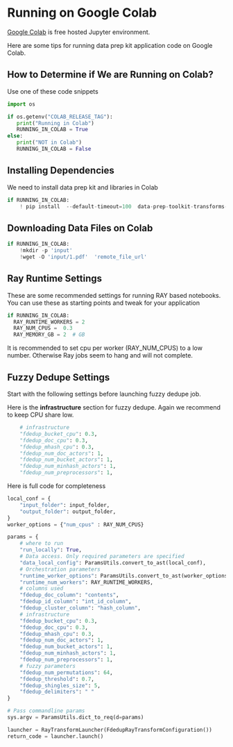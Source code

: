 # Running on Google Colab

[Google Colab](https://colab.research.google.com/) is free hosted Jupyter environment.

Here are some tips for running data prep kit application code on Google Colab.

## How to Determine if We are Running on Colab?

Use one of these code snippets

```python
import os

if os.getenv("COLAB_RELEASE_TAG"):
   print("Running in Colab")
   RUNNING_IN_COLAB = True
else:
   print("NOT in Colab")
   RUNNING_IN_COLAB = False
```

## Installing Dependencies

We need to install data prep kit and libraries in Colab

```python
if RUNNING_IN_COLAB:
    ! pip install  --default-timeout=100  data-prep-toolkit-transforms-ray==0.2.1.dev3
```

## Downloading Data Files on Colab

```python
if RUNNING_IN_COLAB:
    !mkdir -p 'input'
    !wget -O 'input/1.pdf'  'remote_file_url'
```

## Ray Runtime Settings

These are some recommended settings for running RAY based notebooks.  You can use these as starting points and tweak for your application

```python
if RUNNING_IN_COLAB:
  RAY_RUNTIME_WORKERS = 2
  RAY_NUM_CPUS =  0.3
  RAY_MEMORY_GB = 2  # GB
```

It is recommended to set cpu per worker (RAY_NUM_CPUS) to a low number.  Otherwise Ray jobs seem to hang and will not complete.

## Fuzzy Dedupe Settings

Start with the following settings before launching fuzzy dedupe job.


Here is the **infrastructure** section for fuzzy dedupe.  Again we recommend to keep CPU share low.

```python
    # infrastructure
    "fdedup_bucket_cpu": 0.3,
    "fdedup_doc_cpu": 0.3,
    "fdedup_mhash_cpu": 0.3,
    "fdedup_num_doc_actors": 1,
    "fdedup_num_bucket_actors": 1,
    "fdedup_num_minhash_actors": 1,
    "fdedup_num_preprocessors": 1,
```

Here is full code for completeness

```python
local_conf = {
    "input_folder": input_folder,
    "output_folder": output_folder,
}
worker_options = {"num_cpus" : RAY_NUM_CPUS}

params = {
    # where to run
    "run_locally": True,
    # Data access. Only required parameters are specified
    "data_local_config": ParamsUtils.convert_to_ast(local_conf),
    # Orchestration parameters
    "runtime_worker_options": ParamsUtils.convert_to_ast(worker_options),
    "runtime_num_workers": RAY_RUNTIME_WORKERS,
    # columns used
    "fdedup_doc_column": "contents",
    "fdedup_id_column": "int_id_column",
    "fdedup_cluster_column": "hash_column",
    # infrastructure
    "fdedup_bucket_cpu": 0.3,
    "fdedup_doc_cpu": 0.3,
    "fdedup_mhash_cpu": 0.3,
    "fdedup_num_doc_actors": 1,
    "fdedup_num_bucket_actors": 1,
    "fdedup_num_minhash_actors": 1,
    "fdedup_num_preprocessors": 1,
    # fuzzy parameters
    "fdedup_num_permutations": 64,
    "fdedup_threshold": 0.7,
    "fdedup_shingles_size": 5,
    "fdedup_delimiters": " "
}

# Pass commandline params
sys.argv = ParamsUtils.dict_to_req(d=params)

launcher = RayTransformLauncher(FdedupRayTransformConfiguration())
return_code = launcher.launch()
```